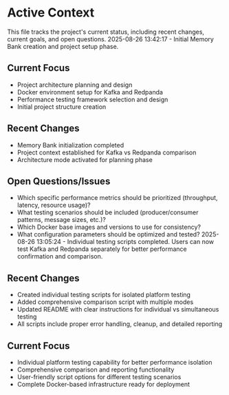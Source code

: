 # Active Context

This file tracks the project's current status, including recent changes, current goals, and open questions.
2025-08-26 13:42:17 - Initial Memory Bank creation and project setup phase.

## Current Focus

* Project architecture planning and design
* Docker environment setup for Kafka and Redpanda
* Performance testing framework selection and design
* Initial project structure creation

## Recent Changes

* Memory Bank initialization completed
* Project context established for Kafka vs Redpanda comparison
* Architecture mode activated for planning phase

## Open Questions/Issues

* Which specific performance metrics should be prioritized (throughput, latency, resource usage)?
* What testing scenarios should be included (producer/consumer patterns, message sizes, etc.)?
* Which Docker base images and versions to use for consistency?
* What configuration parameters should be optimized and tested?
2025-08-26 13:05:24 - Individual testing scripts completed. Users can now test Kafka and Redpanda separately for better performance confirmation and comparison.

## Recent Changes

* Created individual testing scripts for isolated platform testing
* Added comprehensive comparison script with multiple modes
* Updated README with clear instructions for individual vs simultaneous testing
* All scripts include proper error handling, cleanup, and detailed reporting

## Current Focus

* Individual platform testing capability for better performance isolation
* Comprehensive comparison and reporting functionality
* User-friendly script options for different testing scenarios
* Complete Docker-based infrastructure ready for deployment
